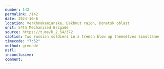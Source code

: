 ```yaml
---
number: 142
permalink: /142
date: 2024-10-6
location: Verkhnokamianske, Bakhmut raion, Donetsk oblast
unit: 54th Mechanized Brigade
source: https://t.me/k_2_54/372
caption: Two russian soldiers in a trench blow up themselves simultaneously
timecode: "7:52"
method: grenade
nsfl: 
inconclusive: 
comment: 
---
```

<script async src="https://telegram.org/js/telegram-widget.js?22" data-telegram-post="k_2_54/372" data-width="100%" data-userpic="false"></script>